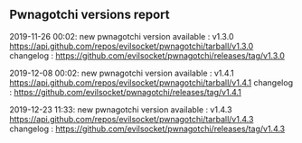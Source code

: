 ## Pwnagotchi versions report

2019-11-26 00:02: new pwnagotchi version available : v1.3.0 https://api.github.com/repos/evilsocket/pwnagotchi/tarball/v1.3.0 changelog : https://github.com/evilsocket/pwnagotchi/releases/tag/v1.3.0

2019-12-08 00:02: new pwnagotchi version available : v1.4.1 https://api.github.com/repos/evilsocket/pwnagotchi/tarball/v1.4.1 changelog : https://github.com/evilsocket/pwnagotchi/releases/tag/v1.4.1

2019-12-23 11:33: new pwnagotchi version available : v1.4.3 https://api.github.com/repos/evilsocket/pwnagotchi/tarball/v1.4.3 changelog : https://github.com/evilsocket/pwnagotchi/releases/tag/v1.4.3

